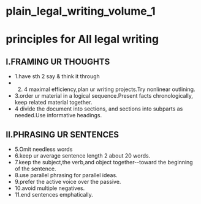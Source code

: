 # plain_legal_writing_volume_1
# principles for All legal writing

## I.FRAMING UR THOUGHTS
- 1.have sth 2 say & think it through
- 2. 4 maximal efficiency,plan ur writing projects.Try nonlinear outlining.
- 3.order ur material in a logical sequence.Present facts chronologically, keep related material together.
- 4 divide the document into sections, and sections into subparts as needed.Use informative headings.

## II.PHRASING UR SENTENCES
- 5.Omit needless words
- 6.keep ur average sentence length 2 about 20 words.
- 7.keep the subject,the verb,and object together--toward the beginning of the sentence.
- 8.use parallel phrasing for parallel ideas.
- 9.prefer the active voice over the passive.
- 10.avoid multiple negatives.
- 11.end sentences emphatically.



